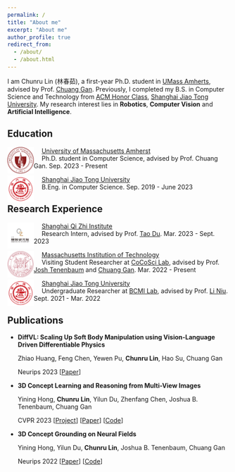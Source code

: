 ```yaml
---
permalink: /
title: "About me"
excerpt: "About me"
author_profile: true
redirect_from: 
  - /about/
  - /about.html
---
```

<!-- <p align="center">
<img src="../images/me.png" alt="lcr" width="200" height="200"/>
</p> -->

I am Chunru Lin (林春茹), a first-year Ph.D. student in [UMass Amherts](https://www.umass.edu/), advised by Prof. [Chuang Gan](https://people.csail.mit.edu/ganchuang/). Previously, I completed my B.S. in Computer Science and Technology from [ACM Honor Class](https://acm.sjtu.edu.cn/home), [Shanghai Jiao Tong University](https://en.sjtu.edu.cn/). My research interest lies in **Robotics**, **Computer Vision** and **Artificial Intelligence**. 

## Education

<img src="../images/umass-amherst.png" alt="umass" width="60" height="60" style="float: left" />&emsp; [University of Massachusetts Amherst](https://www.umass.edu/)  
&emsp; Ph.D. student in Computer Science, advised by Prof. Chuang Gan. Sep. 2023 - Present

<img src="../images/sjtu.png" alt="sjtu" width="60" height="60" style="float: left" />&emsp; [Shanghai Jiao Tong University](http://en.sjtu.edu.cn/)  
&emsp; B.Eng. in Computer Science. Sep. 2019 - June 2023

## Research Experience

<img src="../images/QZ.jpg" alt="QZ" width="60" height="60" style="float: left" />&emsp; [Shanghai Qi Zhi Institute](https://sqz.ac.cn/en)  
&emsp; Research Intern, advised by Prof. [Tao Du](https://people.iiis.tsinghua.edu.cn/~taodu/). Mar. 2023 - Sept. 2023

<img src="../images/mit.png" alt="mit" width="60" height="60" style="float: left" />&emsp; [Massachusetts Institution of Technology](https://www.mit.edu/)  
&emsp; Visiting Student Researcher at [CoCoSci Lab](https://cocosci.mit.edu/), advised by Prof. [Josh Tenenbaum](http://web.mit.edu/cocosci/josh.html) and [Chuang Gan](https://people.csail.mit.edu/ganchuang/). Mar. 2022 - Present

<img src="../images/sjtu.png" alt="sjtu" width="60" height="60" style="float: left" />&emsp; [Shanghai Jiao Tong University](http://en.sjtu.edu.cn/)  
&emsp; Undergraduate Researcher at [BCMI Lab](https://bcmi.sjtu.edu.cn/), advised by Prof. [Li Niu](http://www.ustcnewly.com/). Sept. 2021 - Mar. 2022


## Publications

- **DiffVL: Scaling Up Soft Body Manipulation using Vision-Language Driven Differentiable Physics**

  Zhiao Huang, Feng Chen, Yewen Pu, **Chunru Lin**, Hao Su, Chuang Gan

  Neurips 2023 [[Paper](https://arxiv.org/abs/2312.06408)]
  
- **3D Concept Learning and Reasoning from Multi-View Images**

  Yining Hong, **Chunru Lin**, Yilun Du, Zhenfang Chen, Joshua B. Tenenbaum, Chuang Gan

  CVPR 2023 [[Project](https://vis-www.cs.umass.edu/3d-clr/)] [[Paper](https://arxiv.org/abs/2303.11327)] [[Code](https://github.com/evelinehong/3D-CLR-Official)]


- **3D Concept Grounding on Neural Fields**

  Yining Hong, Yilun Du, **Chunru Lin**, Joshua B. Tenenbaum, Chuang Gan

  Neurips 2022 [[Paper](https://arxiv.org/abs/2207.06403)] [[Code](https://github.com/evelinehong/3D-Concept-Grounding)]

